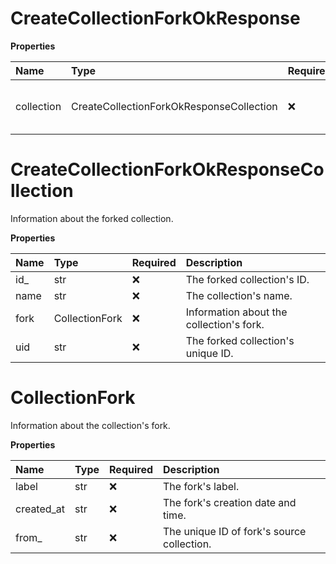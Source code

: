# CreateCollectionForkOkResponse

**Properties**

| Name       | Type                                     | Required | Description                              |
| :--------- | :--------------------------------------- | :------- | :--------------------------------------- |
| collection | CreateCollectionForkOkResponseCollection | ❌       | Information about the forked collection. |

# CreateCollectionForkOkResponseCollection

Information about the forked collection.

**Properties**

| Name | Type           | Required | Description                              |
| :--- | :------------- | :------- | :--------------------------------------- |
| id\_ | str            | ❌       | The forked collection's ID.              |
| name | str            | ❌       | The collection's name.                   |
| fork | CollectionFork | ❌       | Information about the collection's fork. |
| uid  | str            | ❌       | The forked collection's unique ID.       |

# CollectionFork

Information about the collection's fork.

**Properties**

| Name       | Type | Required | Description                                |
| :--------- | :--- | :------- | :----------------------------------------- |
| label      | str  | ❌       | The fork's label.                          |
| created_at | str  | ❌       | The fork's creation date and time.         |
| from\_     | str  | ❌       | The unique ID of fork's source collection. |
